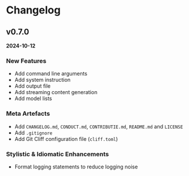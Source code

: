 # Changelog

## v0.7.0
**2024-10-12**

### New Features
+ Add command line arguments
+ Add system instruction
+ Add output file
+ Add streaming content generation
+ Add model lists

### Meta Artefacts
+ Add `CHANGELOG.md`, `CONDUCT.md`, `CONTRIBUTIE.md`, `README.md` and `LICENSE`
+ Add `.gitignore`
+ Add Git Cliff configuration file (`cliff.toml`)

### Stylistic & Idiomatic Enhancements
+ Format logging statements to reduce logging noise
